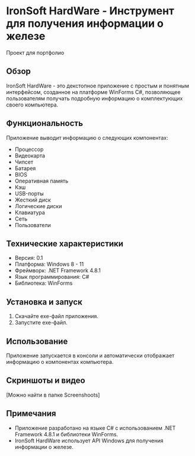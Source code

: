 # IronSoft HardWare - Инструмент для получения информации о железе
Проект для портфолио

## Обзор

IronSoft HardWare - это декстопное приложение с простым и понятным интерфейсом, созданное на платформе WinForms C#, позволяющее пользователям получать подробную информацию о комплектующих своего компьютера. 

## Функциональность

Приложение выводит информацию о следующих компонентах:

* Процессор
* Видеокарта
* Чипсет
* Батарея
* BIOS
* Оперативная память
* Кэш
* USB-порты
* Жесткий диск
* Логические диски
* Клавиатура
* Сеть
* Пользователи

## Технические характеристики

* Версия: 0.1
* Платформа: Windows 8 - 11
* Фреймворк: .NET Framework 4.8.1
* Язык программирования: C#
* Библиотека: WinForms 

## Установка и запуск

1. Скачайте  exe-файл приложения.
2. Запустите  exe-файл.

## Использование

Приложение запускается в консоли и автоматически отображает информацию о компонентах компьютера.

## Скриншоты и видео

[Можно найти в папке Screenshoots]

## Примечания

* Приложение разработано на языке C# с использованием .NET Framework 4.8.1 и библиотеки WinForms. 
* IronSoft HardWare использует API Windows для получения информации о железе.
